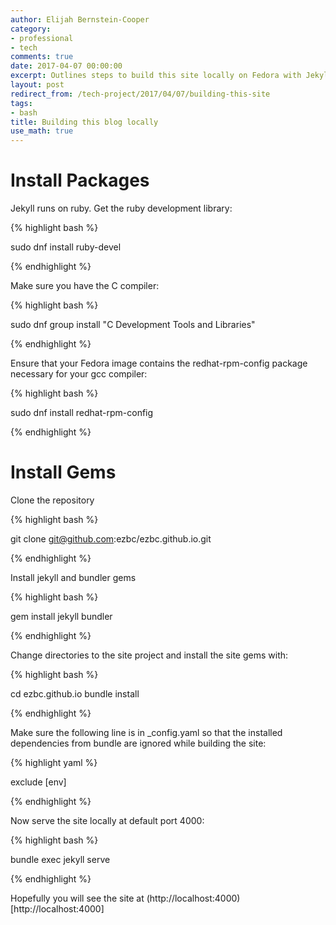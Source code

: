 ```yaml
---
author: Elijah Bernstein-Cooper
category:
- professional
- tech
comments: true
date: 2017-04-07 00:00:00
excerpt: Outlines steps to build this site locally on Fedora with Jekyll.
layout: post
redirect_from: /tech-project/2017/04/07/building-this-site
tags:
- bash
title: Building this blog locally
use_math: true
---
```


# Install Packages

Jekyll runs on ruby. Get the ruby development library:

{% highlight bash %}

  sudo dnf install ruby-devel

{% endhighlight %}

Make sure you have the C compiler:

{% highlight bash %}

  sudo dnf group install "C Development Tools and Libraries"

{% endhighlight %}

Ensure that your Fedora image contains the redhat-rpm-config package 
necessary for your gcc compiler:

{% highlight bash %}

  sudo dnf install redhat-rpm-config

{% endhighlight %}

# Install Gems

Clone the repository

{% highlight bash %}

  git clone git@github.com:ezbc/ezbc.github.io.git

{% endhighlight %}

Install jekyll and bundler gems

{% highlight bash %}

  gem install jekyll bundler

{% endhighlight %}

Change directories to the site project and install the site gems with:

{% highlight bash %}

  cd ezbc.github.io
  bundle install

{% endhighlight %}

Make sure the following line is in _config.yaml so that the installed
dependencies from bundle are ignored while building the site:

{% highlight yaml %}

  exclude [env]

{% endhighlight %}

Now serve the site locally at default port 4000:

{% highlight bash %}

  bundle exec jekyll serve 

{% endhighlight %}

Hopefully you will see the site at
(http://localhost:4000)[http://localhost:4000]